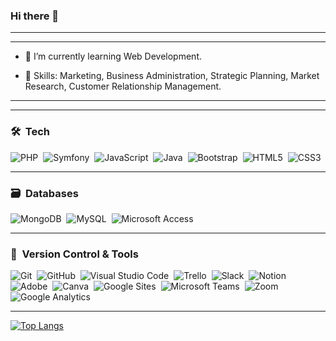 ### Hi there 👋

__________________________________________________________________________________________________________________________
__________________________________________________________________________________________________________________________

 
- 🌱 I’m currently learning Web Development.

- 🔭 Skills: Marketing, Business Administration, Strategic Planning, Market Research, Customer Relationship Management.

__________________________________________________________________________________________________________________________
__________________________________________________________________________________________________________________________



### 🛠 &nbsp;Tech 

<!--![Python](https://img.shields.io/badge/python-3670A0?style=for-the-badge&logo=python&logoColor=ffdd54)&nbsp;-->
![PHP](https://img.shields.io/badge/php-%23777BB4.svg?style=for-the-badge&logo=php&logoColor=white)&nbsp;
![Symfony](https://img.shields.io/badge/Symfony-%23000000.svg?style=for-the-badge&logo=Symfony&logoColor=white)&nbsp;
![JavaScript](https://img.shields.io/badge/javascript-%23323330.svg?style=for-the-badge&logo=javascript&logoColor=%23F7DF1E)&nbsp;
![Java](https://img.shields.io/badge/java-%23ED8B00.svg?style=for-the-badge&logo=java&logoColor=white)&nbsp;
![Bootstrap](https://img.shields.io/badge/bootstrap-%23563D7C.svg?style=for-the-badge&logo=bootstrap&logoColor=white)&nbsp;
![HTML5](https://img.shields.io/badge/html5-%23E34F26.svg?style=for-the-badge&logo=html5&logoColor=white)&nbsp;
![CSS3](https://img.shields.io/badge/css3-%231572B6.svg?style=for-the-badge&logo=css3&logoColor=white)&nbsp;
__________________________________________________________________________________________________________________________



### 🗃 &nbsp;Databases

![MongoDB](https://img.shields.io/badge/MongoDB-%234ea94b.svg?style=for-the-badge&logo=mongodb&logoColor=white)&nbsp;
![MySQL](https://img.shields.io/badge/MySQL-%2300758F.svg?style=for-the-badge&logo=mysql&logoColor=white)&nbsp;
![Microsoft Access](https://img.shields.io/badge/Microsoft%20Access-A4373A?style=for-the-badge&logo=microsoft-access&logoColor=white)&nbsp;
__________________________________________________________________________________________________________________________



### 🧰 &nbsp;Version Control & Tools 

![Git](https://img.shields.io/badge/git-%23F05033.svg?style=for-the-badge&logo=git&logoColor=white)&nbsp;
![GitHub](https://img.shields.io/badge/github-%23121011.svg?style=for-the-badge&logo=github&logoColor=white)&nbsp;
![Visual Studio Code](https://img.shields.io/badge/Visual%20Studio%20Code-0078d7.svg?style=for-the-badge&logo=visual-studio-code&logoColor=white)&nbsp;
![Trello](https://img.shields.io/badge/Trello-%230079BF.svg?style=for-the-badge&logo=Trello&logoColor=white)&nbsp;
![Slack](https://img.shields.io/badge/Slack-4A154B?style=for-the-badge&logo=slack&logoColor=white)&nbsp;
![Notion](https://img.shields.io/badge/Notion-%23000000.svg?style=for-the-badge&logo=notion&logoColor=white)&nbsp;
![Adobe](https://img.shields.io/badge/adobe-%23FF0000.svg?style=for-the-badge&logo=adobe&logoColor=white)&nbsp;
![Canva](https://img.shields.io/badge/Canva-%2300C4CC.svg?style=for-the-badge&logo=Canva&logoColor=white)&nbsp;
![Google Sites](https://img.shields.io/badge/Google_Sites-%234285F4.svg?style=for-the-badge&logo=Google&logoColor=white)&nbsp;
![Microsoft Teams](https://img.shields.io/badge/Microsoft%20Teams-6264A7?style=for-the-badge&logo=microsoft-teams&logoColor=white)&nbsp;
![Zoom](https://img.shields.io/badge/Zoom-2D8CFF?style=for-the-badge&logo=zoom&logoColor=white)&nbsp;
![Google Analytics](https://img.shields.io/badge/Google%20Analytics-E37400?style=for-the-badge&logo=google-analytics&logoColor=white)&nbsp;
__________________________________________________________________________________________________________________________


[![Top Langs](https://github-readme-stats.vercel.app/api/top-langs/?username=lenvigo&theme=transparent&hide=Jupyter&layout=compact&show_icons=true)](https://github.com/lenvigo/github-readme-stats)&nbsp;

<!--![GitHub stats](https://github-readme-stats.vercel.app/api?username=lenvigo&show_icons=true&theme=transparent)&nbsp; -->



<!--
**Lenvigo/Lenvigo** is a ✨ _special_ ✨ repository because its `README.md` (this file) appears on your GitHub profile.

Here are some ideas to get you started:

- 🔭 I’m currently working on ...
- 🌱 I’m currently learning ...
- 👯 I’m looking to collaborate on ...
- 🤔 I’m looking for help with ...
- 💬 Ask me about ...
- 📫 How to reach me: ...
- 😄 Pronouns: ...
- ⚡ Fun fact: ...
-->
